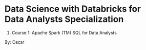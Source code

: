 # Data Science with Databricks for Data Analysts Specialization

1. Course 1: Apache Spark (TM) SQL for Data Analysts

By: Oscar